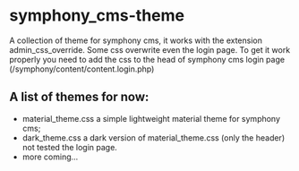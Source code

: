 # symphony_cms-theme
A collection of theme for symphony cms, it works with the extension admin_css_override.
Some css overwrite even the login page. To get it work properly you need to add the css to the head of symphony cms login page (/symphony/content/content.login.php)

## A list of themes for now:
- material_theme.css a simple lightweight material theme for symphony cms;
- dark_theme.css a dark version of material_theme.css (only the header) not tested the login page.
- more coming...
